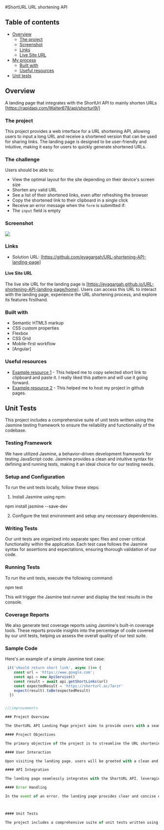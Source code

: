 #ShortURL URL shortening API

## Table of contents

- [Overview](#overview)
  - [The project](#the-project)
  - [Screenshot](#screenshot)
  - [Links](#links)
  - [Live Site URL](#links)
- [My process](#my-process)
  - [Built with](#built-with)
  - [Useful resources](#useful-resources)
- [Unit tests](#useful-resources)

## Overview
A landing page that integrates with the ShortUrl API to mainly shorten URLs [https://rapidapi.com/Walter678/api/shorturl9/]

### The project
This project provides a web interface for a URL shortening API, allowing users to input a long URL and receive a shortened version that can be used for sharing links. The landing page is designed to be user-friendly and intuitive, making it easy for users to quickly generate shortened URLs.


### The challenge

Users should be able to:

- View the optimal layout for the site depending on their device's screen size
- Shorten any valid URL
- See a list of their shortened links, even after refreshing the browser
- Copy the shortened link to their clipboard in a single click
- Receive an error message when the `form` is submitted if:
- The `input` field is empty

### Screenshot

![](./screenshot.jpg)

### Links

- Solution URL: [https://github.com/eyagargah/URL-shortening-API-landing-page]


#### Live Site URL

The live site URL for the landing page is [https://eyagargah.github.io/URL-shortening-API-landing-page/home]. Users can access this URL to interact with the landing page, experience the URL shortening process, and explore its features firsthand.
### Built with

- Semantic HTML5 markup
- CSS custom properties
- Flexbox
- CSS Grid
- Mobile-first workflow
- [Angular]


### Useful resources

- [Example resource 1](https://zeroesandones.medium.com/how-to-copy-text-to-clipboard-in-angular-e99c0feda501) - This helped me to copy selected short link to clipboard and paste it. I really liked this pattern and will use it going forward.
- [Example resource 2](https://www.syncfusion.com/blogs/post/host-angular-app-in-github-pages.aspx) - This helped me to host my project in github pages.

## Unit Tests

This project includes a comprehensive suite of unit tests written using the Jasmine testing framework to ensure the reliability and functionality of the codebase.

### Testing Framework

We have utilized Jasmine, a behavior-driven development framework for testing JavaScript code. Jasmine provides a clean and intuitive syntax for defining and running tests, making it an ideal choice for our testing needs.

### Setup and Configuration

To run the unit tests locally, follow these steps:

1. Install Jasmine using npm:

npm install jasmine --save-dev


2. Configure the test environment and setup any necessary dependencies.

### Writing Tests

Our unit tests are organized into separate spec files and cover critical functionality within the application. Each test case follows the Jasmine syntax for assertions and expectations, ensuring thorough validation of our code.

### Running Tests

To run the unit tests, execute the following command:

npm test

This will trigger the Jasmine test runner and display the test results in the console.

### Coverage Reports

We also generate test coverage reports using Jasmine's built-in coverage tools. These reports provide insights into the percentage of code covered by our unit tests, helping us assess the overall quality of our test suite.

### Sample Code

Here's an example of a simple Jasmine test case:

```javascript
 it('should return short link', async ()=> {
    const url = 'https://www.google.com';
    const api = new ApiService()
    const result = await api.getShortLinks(url)
    const expectedResult = 'https://shorturl.ac/7arzr'
    expect(result).toBe(expectedResult)
  }) 


///improvements

### Project Overview

The ShortURL API Landing Page project aims to provide users with a seamless and intuitive platform for generating shortened URLs. By integrating with the ShortURL API, the project addresses the need for quick and efficient URL shortening while offering a user-friendly interface.

#### Project Objectives

The primary objective of the project is to streamline the URL shortening process by leveraging the ShortURL API. This includes providing users with a simple and efficient way to shorten long URLs, copy the shortened links, and manage their shortened URLs effectively. The key features and benefits of using the ShortURL API include fast URL shortening, reliable link management, and seamless integration with existing workflows.

#### User Interaction

Upon visiting the landing page, users will be greeted with a clean and user-friendly interface. They can easily input any valid URL into the provided field and generate a shortened link with a single click. The landing page offers a step-by-step guide, allowing users to quickly copy the shortened link to their clipboard and view a list of their shortened links for easy reference.

#### API Integration

The landing page seamlessly integrates with the ShortURL API, leveraging its endpoints and functionalities to shorten URLs effectively. The integration process ensures that users can enjoy the benefits of the ShortURL API directly from the landing page, without the need for complex configurations or additional steps.

#### Error Handling

In the event of an error, the landing page provides clear and concise error messages to users. For instance, when the form is submitted with an empty input field, users will receive an immediate error message prompting them to enter a valid URL. This proactive error handling ensures a smooth user experience and reduces potential frustration.



#### Unit Tests

The project includes a comprehensive suite of unit tests written using the Jasmine testing framework. These tests cover critical functionality within the application and ensure the reliability and functionality of the codebase. The unit testing framework, setup, and configuration are designed to provide thorough validation of the code, ensuring a robust and dependable platform.


